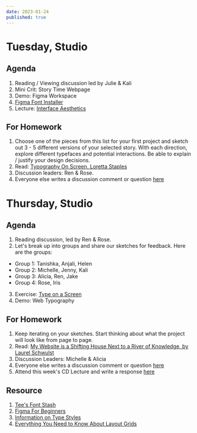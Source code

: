 ```yaml
---
date: 2023-01-24
published: true
---
```

# Tuesday, Studio
## Agenda
1. Reading / Viewing discussion led by Julie & Kali
2. Mini Crit: Story Time Webpage 
3. Demo: Figma Workspace
4. [Figma Font Installer](https://www.figma.com/downloads/)
5. Lecture: [Interface Aesthetics](https://www.figma.com/proto/IGlDdnac3PRnnEbjpr1H20/history-of-interface?node-id=6%3A14&scaling=contain&page-id=0%3A1)

## For Homework
1. Choose one of the pieces from this list for your first project and sketch out 3 - 5 different versions of your selected story. With each direction, explore different typefaces and potential interactions. Be able to explain / justify your design decisions.
2. Read: [Typography On Screen, Loretta Staples](https://ci.labud.nyc/assets/readings/staples-typography.pdf)
3. Discussion leaders: Ren & Rose.
4. Everyone else writes a discussion comment or question [here](https://docs.google.com/document/d/1pv5p2erPfjhSk7HzhXJtdSpO1effd9uR-X4lSVwFSS8/edit?usp=sharing)


# Thursday, Studio
## Agenda
1. Reading discussion, led by Ren & Rose.
2. Let's break up into groups and share our sketches for feedback. 
Here are the groups:
- Group 1: Tanishka, Anjali, Helen
- Group 2: Michelle, Jenny, Kali
- Group 3: Alicia, Ren, Jake
- Group 4: Rose, Iris

3. Exercise: [Type on a Screen](https://docs.google.com/document/d/1pihCHzhyvO6IgmTF7q4A-OUPNvhY1_uiGIkZ_k15ztc/edit?usp=sharing)
4. Demo: Web Typography


## For Homework
1. Keep iterating on your sketches. Start thinking about what the project will look like from page to page.
2. Read: [My Website is a Shifting House Next to a River of Knowledge, by Laurel Schwulst](https://thecreativeindependent.com/essays/laurel-schwulst-my-website-is-a-shifting-house-next-to-a-river-of-knowledge-what-could-yours-be/)
3. Discussion Leaders: Michelle & Alicia
4. Everyone else writes a discussion comment or question [here](https://docs.google.com/document/d/1pv5p2erPfjhSk7HzhXJtdSpO1effd9uR-X4lSVwFSS8/edit?usp=sharing)
5. Attend this week's CD Lecture and write a response [here](https://docs.google.com/document/d/1QlKJxrBJyStR_RFKo6KyRTNMlb4D557kQWFfFFPb2QQ/edit?usp=sharing)

## Resource
1. [Tee's Font Stash](https://www.are.na/tee-topor/fontbook-com)
2. [Figma For Beginners](https://www.youtube.com/watch?list=PLXDU_eVOJTx7QHLShNqIXL1Cgbxj7HlN4&v=dXQ7IHkTiMM&embeds_euri=https%3A%2F%2Fwww.notion.so%2F&source_ve_path=MjM4NTE&feature=emb_title)
3. [Information on Type Styles](https://help.figma.com/hc/en-us/articles/360039957034-Create-and-Apply-Text-Styles)
4. [Everything You Need to Know About Layout Grids](https://www.figma.com/best-practices/everything-you-need-to-know-about-layout-grids/)